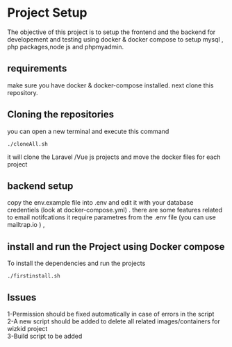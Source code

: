 
# Project Setup

The objective of this project is  to setup the frontend and the backend
for developement and testing using docker & docker compose to setup mysql , php packages,node js and phpmyadmin.

## requirements
make sure you have docker & docker-compose installed. 
next clone this repository.
## Cloning the repositories

you can open a new terminal and execute this command 
```
./cloneAll.sh
```
it will clone the Laravel /Vue js projects and move the docker files for each project

## backend setup

copy the env.example file into .env  and edit it with
your database credentiels  (look at docker-compose.yml) . there are some features related to email notifcations it require parametres from the .env file (you can use
mailtrap.io ) ,

## install and run the Project using Docker compose
To install the dependencies and run the projects 
```
./firstinstall.sh
```

## Issues
1-Permission should be fixed automatically in case of errors in the script  
2-A new script should be added to delete all related images/containers for wizkid project  
3-Build script to be added  




